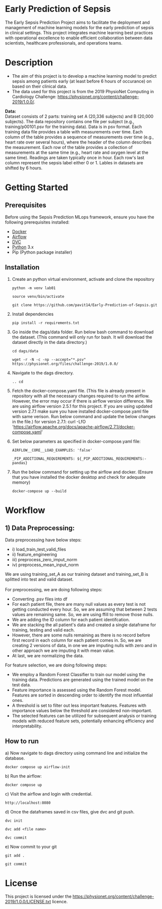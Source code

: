 # Early Prediction of Sepsis

The Early Sepsis Prediction Project aims to facilitate the deployment and management of machine learning models for the early prediction of sepsis in clinical settings. This project integrates machine learning best practices with operational excellence to enable efficient collaboration between data scientists, healthcare professionals, and operations teams.


# Description

- The aim of this project is to develop a machine learning model to predict sepsis among patients early (at least before 6 hours of occurance) on based on their clinical data.
- The data used for this project is from the 2019 PhysioNet Computing in Cardiology Challenge: https://physionet.org/content/challenge-2019/1.0.0/. 

<b>Data:</b><br>
Dataset consists of 2 parts: training set A (20,336 subjects) and B (20,000 subjects). The data repository contains one file per subject (e.g., training/p00101.psv for the training data). Data is in psv format. Each training data file provides a table with measurements over time. Each column of the table provides a sequence of measurements over time (e.g., heart rate over several hours), where the header of the column describes the measurement. Each row of the table provides a collection of measurements at the same time (e.g., heart rate and oxygen level at the same time). Readings are taken typically once in hour. Each row's last column represent the sepsis label either 0 or 1. Lables in datasets are shifted by 6 hours. 


# Getting Started
## Prerequisites
Before using the Sepsis Prediction MLops framework, ensure you have the following prerequisites installed:
- [Docker](https://www.docker.com/get-started/)
- [Airflow](https://airflow.apache.org/docs/apache-airflow/stable/start.html)
- [DVC](https://airflow.apache.org/docs/apache-airflow/stable/start.html)
- [Python](https://www.python.org/downloads/) 3.x
- Pip (Python package installer)

## Installation 

1) Create an python virtual environment, activate and clone the repository
    ```
    python -m venv lab01
    ```
    ```
    source venv/bin/activate
    ```
    ```
    git clone https://github.com/pavit14/Early-Prediction-of-Sepsis.git
    ```
2) Install dependencies
    ```
    pip install -r requirements.txt
    ```

3) Go inside the dags/data folder. Run below bash command to download the dataset. (This command will only run for bash. It will download the dataset directly in the data directory.)
    ```
    cd dags/data
    ```
    ```
    wget -r -N -c -np --accept="*.psv" https://physionet.org/files/challenge-2019/1.0.0/
    ```

4) Navigate to the dags directory.
    ```
    .. cd 
    ```

5) Fetch the docker-compose.yaml file. (This file is already present in repository with all the necessary changes required to run the airflow. However, the error may occur if there is airflow version difference. We are using airflow version 2.5.1 for this project. If you are using updated version 2.7.1 make sure you have installed docker-compose.yaml file with same verison. Run below command and update the below changes in the file.)
for version 2.7.1: 
curl -LfO 'https://airflow.apache.org/docs/apache-airflow/2.7.1/docker-compose.yaml' 

6) Set below parameters as specified in docker-compose.yaml file:
   ```
   AIRFLOW__CORE__LOAD_EXAMPLES: 'false'
   ```

   ```
   _PIP_ADDITIONAL_REQUIREMENTS: ${_PIP_ADDITIONAL_REQUIREMENTS:- pandas}
   ```

7) Run the below command for setting up the airflow and docker. 
(Ensure that you have installed the docker desktop and check for adequate memory)
   ```
   docker-compose up --build
   ```


# Workflow
## 1) Data Preprocessing:
Data preprocessing have below steps:
- i) load_train_test_valid_files
- ii) feature_engineering
- iii) preprocess_zero_imput_norm
- iv) preprocess_mean_input_norm

We are using training_set_A as our training dataset and training_set_B is splitted into test and valid dataset. <br><br>
For preprocessing, we are doing following steps: 
- Converting .psv files into df
- For each patient file, there are many null values as every test is not getting conducted every hour. So, we are assuming that between 2 tests values are remaining same. So, we are using ffill to remove those nulls. 
- We are adding the ID column for each patient identifcation. 
- We are stacking the all patient's data and created a single dataframe for training, testing and valid each.
- However, there are some nulls remaining as there is no record before first record in each column for each patient comes in. So, we are creating 2 versions of data, in one we are imputing nulls with zero and in other approach we are imputing it with mean value. 
- At last, we are normalizing the data.

For feature selection, we are doing following steps: 
- We employ a Random Forest Classifier to train our model using the training data. Predictions are generated using the trained model on the test data.
- Feature importance is assessed using the Random Forest model. Features are sorted in descending order to identify the most influential ones.
- A threshold is set to filter out less important features. Features with importance values below the threshold are considered non-important.
- The selected features can be utilized for subsequent analysis or training models with reduced feature sets, potentially enhancing efficiency and interpretability.

## How to run
a) Now navigate to dags directory using command line and initialize the database.
   ```
   docker compose up airflow-init
   ```

b) Run the airflow:
   ```
   docker compose up
   ```

c) Visit the airflow and login with credential.
   ```
   http://localhost:8080
   ```

d) Once the dataframes saved in csv files, give dvc and git push.
   ``` 
   dvc init 
   ```
   ``` 
   dvc add <file name> 
   ```
   ``` 
   dvc commit
   ```

e) Now commit to your git
   ``` 
   git add .
   ```
   ``` 
   git commit 
   ```

# License
This project is licensed under the https://physionet.org/content/challenge-2019/1.0.0/LICENSE.txt licence. 



















